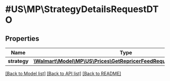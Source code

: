 # #US\MP\StrategyDetailsRequestDTO

## Properties

Name | Type | Description | Notes
------------ | ------------- | ------------- | -------------
**strategy** | [**\Walmart\Model\MP\US\Prices\GetRepricerFeedRequestItemInnerStrategy**](GetRepricerFeedRequestItemInnerStrategy.md) |  | [optional]


[[Back to Model list]](../) [[Back to API list]](../../Api/US/MP) [[Back to README]](../../README.md)
